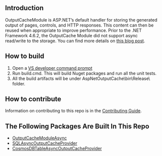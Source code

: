 ## Introduction
OutputCacheModule is ASP.NET’s default handler for storing the generated output of pages, controls, and HTTP responses.  This content can then be reused when appropriate to improve performance. Prior to the .NET Framework 4.6.2, the OutputCache Module did not support async read/write to the storage. You can find more details on [this blog post](https://blogs.msdn.microsoft.com/webdev/2016/12/05/introducing-the-asp-net-async-outputcache-module/).

## How to build
1. Open a [VS developer command prompt](https://docs.microsoft.com/en-us/dotnet/framework/tools/developer-command-prompt-for-vs)
2. Run build.cmd. This will build Nuget packages and run all the unit tests.
3. All the build artifacts will be under AspNetOutputCache\bin\Release\ folder.

## How to contribute
Information on contributing to this repo is in the [Contributing Guide](CONTRIBUTING.md).

## The Following Packages Are Built In This Repo
  * [OutputCacheModuleAsync](docs/OutputCacheModuleAsync.md)
  * [SQLAsyncOutputCacheProvider](docs/SQLAsyncOutputCacheProvider.md)
  * [CosmosDBTableAsyncOutputCacheProvider](docs/CosmosDBTableAsyncOutputCacheProvider.md)
